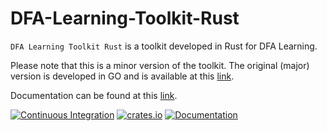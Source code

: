 # DFA-Learning-Toolkit-Rust

`DFA Learning Toolkit Rust` is a toolkit developed in Rust for DFA Learning.

Please note that this is a minor version of the toolkit. The original (major) version is developed in GO and is available at this [link](https://github.com/Cherrett/DFA-Learning-Toolkit).

Documentation can be found at this [link](https://docs.rs/dfa_learning_toolkit/1.0.0/dfa_learning_toolkit/dfa_learning_toolkit/index.html).

[![Continuous Integration](https://github.com/Cherrett/DFA-Learning-Toolkit-Rust/actions/workflows/workflow.yaml/badge.svg?branch=master&event=push)](https://github.com/Cherrett/DFA-Learning-Toolkit-Rust/actions/workflows/workflow.yaml)
[![crates.io](http://meritbadge.herokuapp.com/dfa_learning_toolkit)](https://crates.io/crates/dfa_learning_toolkit)
[![Documentation](https://docs.rs/dfa_learning_toolkit/badge.svg)](https://docs.rs/dfa_learning_toolkit)
